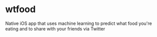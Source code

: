 # wtfood
Native iOS app that uses machine learning to predict what food you're eating and to share with your friends via Twitter
